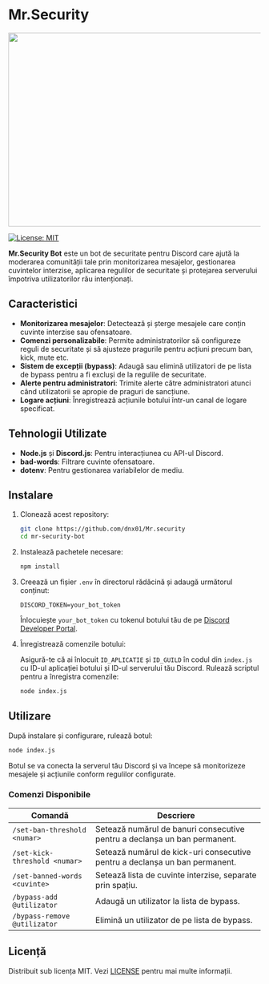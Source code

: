 
# Mr.Security

<img src="https://cdn.discordapp.com/attachments/923343160334241873/1282075571051823174/0fb9d8d5-b255-44ab-963c-a4be2b03241b.webp?ex=66de096b&is=66dcb7eb&hm=49564212bc826f659bbf68ab8805f516ce6e8b44aa101f05a933f4158ffe4c68&" width="1000" height="387" >

[![License: MIT](https://img.shields.io/badge/License-MIT-yellow.svg)](https://opensource.org/licenses/MIT)

**Mr.Security Bot** este un bot de securitate pentru Discord care ajută la moderarea comunității tale prin monitorizarea mesajelor, gestionarea cuvintelor interzise, aplicarea regulilor de securitate și protejarea serverului împotriva utilizatorilor rău intenționați.

## Caracteristici

- **Monitorizarea mesajelor**: Detectează și șterge mesajele care conțin cuvinte interzise sau ofensatoare.
- **Comenzi personalizabile**: Permite administratorilor să configureze reguli de securitate și să ajusteze pragurile pentru acțiuni precum ban, kick, mute etc.
- **Sistem de excepții (bypass)**: Adaugă sau elimină utilizatori de pe lista de bypass pentru a fi excluși de la regulile de securitate.
- **Alerte pentru administratori**: Trimite alerte către administratori atunci când utilizatorii se apropie de praguri de sancțiune.
- **Logare acțiuni**: Înregistrează acțiunile botului într-un canal de logare specificat.

## Tehnologii Utilizate

- **Node.js** și **Discord.js**: Pentru interacțiunea cu API-ul Discord.
- **bad-words**: Filtrare cuvinte ofensatoare.
- **dotenv**: Pentru gestionarea variabilelor de mediu.

## Instalare

1. Clonează acest repository:

   ```bash
   git clone https://github.com/dnx01/Mr.security
   cd mr-security-bot
   ```

2. Instalează pachetele necesare:

   ```bash
   npm install
   ```

3. Creează un fișier `.env` în directorul rădăcină și adaugă următorul conținut:

   ```env
   DISCORD_TOKEN=your_bot_token
   ```

   Înlocuiește `your_bot_token` cu tokenul botului tău de pe [Discord Developer Portal](https://discord.com/developers/applications).

4. Înregistrează comenzile botului:

   Asigură-te că ai înlocuit `ID_APLICATIE` și `ID_GUILD` în codul din `index.js` cu ID-ul aplicației botului și ID-ul serverului tău Discord. Rulează scriptul pentru a înregistra comenzile:

   ```bash
   node index.js
   ```

## Utilizare

După instalare și configurare, rulează botul:

```bash
node index.js
```

Botul se va conecta la serverul tău Discord și va începe să monitorizeze mesajele și acțiunile conform regulilor configurate.

### Comenzi Disponibile

| Comandă                      | Descriere                                                                             |
|------------------------------|---------------------------------------------------------------------------------------|
| `/set-ban-threshold <numar>` | Setează numărul de banuri consecutive pentru a declanșa un ban permanent.              |
| `/set-kick-threshold <numar>`| Setează numărul de kick-uri consecutive pentru a declanșa un ban permanent.            |
| `/set-banned-words <cuvinte>`| Setează lista de cuvinte interzise, separate prin spațiu.                              |
| `/bypass-add @utilizator`    | Adaugă un utilizator la lista de bypass.                                               |
| `/bypass-remove @utilizator` | Elimină un utilizator de pe lista de bypass.                                           |


## Licență

Distribuit sub licența MIT. Vezi [LICENSE](LICENSE) pentru mai multe informații.
